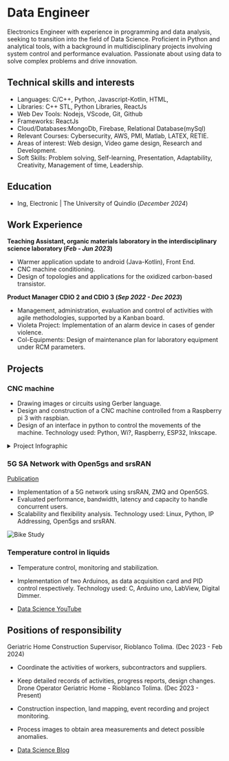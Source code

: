 # Data Engineer
Electronics Engineer with experience in programming and data analysis, seeking to transition into the field of Data Science. Proficient in Python and analytical tools, with a background in multidisciplinary projects involving system control and performance evaluation. Passionate about using data to solve complex problems and drive innovation.

## Technical skills and interests
- Languages: C/C++, Python, Javascript-Kotlin, HTML,
- Libraries: C++ STL, Python Libraries, ReactJs
- Web Dev Tools: Nodejs, VScode, Git, Github
- Frameworks: ReactJs
- Cloud/Databases:MongoDb, Firebase, Relational Database(mySql)
- Relevant Courses: Cybersecurity, AWS, PMI, Matlab, LATEX, RETIE.
- Areas of interest: Web design, Video game design, Research and Development.
- Soft Skills: Problem solving, Self-learning, Presentation, Adaptability, Creativity, Management of time, Leadership.

## Education
- Ing, Electronic | The University of Quindío (_December 2024_)								       		

## Work Experience
**Teaching Assistant, organic materials laboratory in the interdisciplinary science laboratory (_Feb - Jun 2023_)**

- Warmer application update to android (Java-Kotlin), Front End.
- CNC machine conditioning.
- Design of topologies and applications for the oxidized carbon-based transistor.

**Product Manager CDIO 2 and CDIO 3 (_Sep 2022 - Dec 2023_)**
- Management, administration, evaluation and control of activities with agile methodologies, supported by a Kanban board.
- Violeta Project: Implementation of an alarm device in cases of gender violence.
- Col-Equipments: Design of maintenance plan for laboratory equipment under RCM parameters.
## Projects
### CNC machine
- Drawing images or circuits using Gerber language.
- Design and construction of a CNC machine controlled from a Raspberry pi 3 with raspbian.
- Design of an interface in python to control the movements of the machine.
Technology used: Python, Wi?, Raspberry, ESP32, Inkscape.

<details>
  <summary>Project Infographic</summary>

  ![Project Infographic](https://github.com/JsCc-Electro/Porfolio/raw/main/assets/img/info.jpg)

</details>


### 5G SA Network with Open5gs and srsRAN
[Publication](https://www.mdpi.com/1424-8220/22/11/4240)
- Implementation of a 5G network using srsRAN, ZMQ and Open5GS.
- Evaluated performance, bandwidth, latency and capacity to handle concurrent users.
- Scalability and flexibility analysis.
Technology used: Linux, Python, IP Addressing, Open5gs and srsRAN.

![Bike Study](/assets/img/bike_study.jpeg)
### Temperature control in liquids
- Temperature control, monitoring and stabilization.
- Implementation of two Arduinos, as data acquisition card and PID control respectively.
Technology used: C, Arduino uno, LabView, Digital Dimmer.



- [Data Science YouTube](https://www.youtube.com/channel/UCa9gErQ9AE5jT2DZLjXBIdA)

## Positions of responsibility
Geriatric Home Construction Supervisor, Rioblanco Tolima. (Dec 2023 - Feb 2024)
- Coordinate the activities of workers, subcontractors and suppliers.
- Keep detailed records of activities, progress reports, design changes.
Drone Operator Geriatric Home - Rioblanco Tolima. (Dec 2023 - Present)
- Construction inspection, land mapping, event recording and project monitoring.
- Process images to obtain area measurements and detect possible anomalies.

- [Data Science Blog](https://medium.com/@shawhin)
